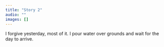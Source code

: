 ```yaml
---
title: "Story 2"
audio: ""
images: []
---
```


I forgive yesterday, most of it. I pour water over grounds and wait for the day to arrive.
